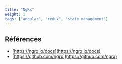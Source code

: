 ```yaml
---
title: "NgRx"
weight: 1
tags: ["angular", "redux", "state management"]
---
```


## Références

- [https://ngrx.io/docs](https://ngrx.io/docs)
- [https://github.com/ngrx](https://github.com/ngrx)

